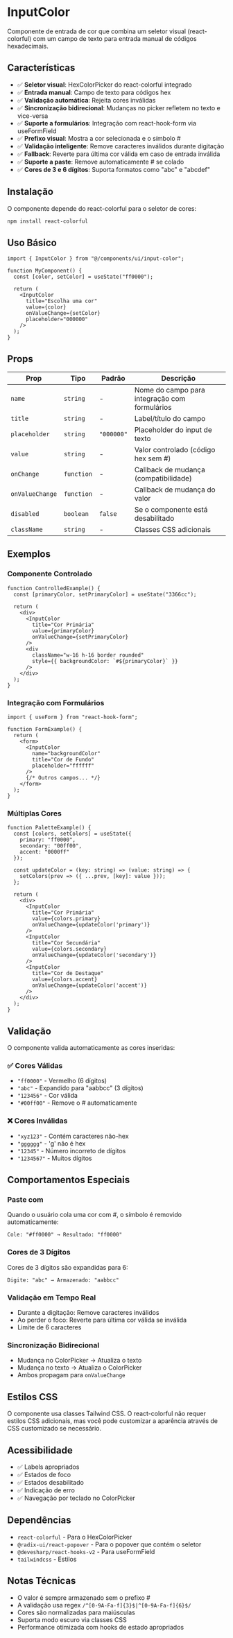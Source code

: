 # InputColor

Componente de entrada de cor que combina um seletor visual (react-colorful) com um campo de texto para entrada manual de códigos hexadecimais.

## Características

- ✅ **Seletor visual**: HexColorPicker do react-colorful integrado
- ✅ **Entrada manual**: Campo de texto para códigos hex
- ✅ **Validação automática**: Rejeita cores inválidas
- ✅ **Sincronização bidirecional**: Mudanças no picker refletem no texto e vice-versa
- ✅ **Suporte a formulários**: Integração com react-hook-form via useFormField
- ✅ **Prefixo visual**: Mostra a cor selecionada e o símbolo #
- ✅ **Validação inteligente**: Remove caracteres inválidos durante digitação
- ✅ **Fallback**: Reverte para última cor válida em caso de entrada inválida
- ✅ **Suporte a paste**: Remove automaticamente # se colado
- ✅ **Cores de 3 e 6 dígitos**: Suporta formatos como "abc" e "abcdef"

## Instalação

O componente depende do react-colorful para o seletor de cores:

```bash
npm install react-colorful
```

## Uso Básico

```tsx
import { InputColor } from "@/components/ui/input-color";

function MyComponent() {
  const [color, setColor] = useState("ff0000");
  
  return (
    <InputColor
      title="Escolha uma cor"
      value={color}
      onValueChange={setColor}
      placeholder="000000"
    />
  );
}
```

## Props

| Prop | Tipo | Padrão | Descrição |
|------|------|--------|-----------|
| `name` | `string` | - | Nome do campo para integração com formulários |
| `title` | `string` | - | Label/título do campo |
| `placeholder` | `string` | `"000000"` | Placeholder do input de texto |
| `value` | `string` | - | Valor controlado (código hex sem #) |
| `onChange` | `function` | - | Callback de mudança (compatibilidade) |
| `onValueChange` | `function` | - | Callback de mudança do valor |
| `disabled` | `boolean` | `false` | Se o componente está desabilitado |
| `className` | `string` | - | Classes CSS adicionais |

## Exemplos

### Componente Controlado

```tsx
function ControlledExample() {
  const [primaryColor, setPrimaryColor] = useState("3366cc");
  
  return (
    <div>
      <InputColor
        title="Cor Primária"
        value={primaryColor}
        onValueChange={setPrimaryColor}
      />
      <div 
        className="w-16 h-16 border rounded"
        style={{ backgroundColor: `#${primaryColor}` }}
      />
    </div>
  );
}
```

### Integração com Formulários

```tsx
import { useForm } from "react-hook-form";

function FormExample() {
  return (
    <form>
      <InputColor
        name="backgroundColor"
        title="Cor de Fundo"
        placeholder="ffffff"
      />
      {/* Outros campos... */}
    </form>
  );
}
```

### Múltiplas Cores

```tsx
function PaletteExample() {
  const [colors, setColors] = useState({
    primary: "ff0000",
    secondary: "00ff00",
    accent: "0000ff"
  });

  const updateColor = (key: string) => (value: string) => {
    setColors(prev => ({ ...prev, [key]: value }));
  };

  return (
    <div>
      <InputColor
        title="Cor Primária"
        value={colors.primary}
        onValueChange={updateColor('primary')}
      />
      <InputColor
        title="Cor Secundária"
        value={colors.secondary}
        onValueChange={updateColor('secondary')}
      />
      <InputColor
        title="Cor de Destaque"
        value={colors.accent}
        onValueChange={updateColor('accent')}
      />
    </div>
  );
}
```

## Validação

O componente valida automaticamente as cores inseridas:

### ✅ Cores Válidas
- `"ff0000"` - Vermelho (6 dígitos)
- `"abc"` - Expandido para "aabbcc" (3 dígitos)
- `"123456"` - Cor válida
- `"#00ff00"` - Remove o # automaticamente

### ❌ Cores Inválidas
- `"xyz123"` - Contém caracteres não-hex
- `"gggggg"` - 'g' não é hex
- `"12345"` - Número incorreto de dígitos
- `"1234567"` - Muitos dígitos

## Comportamentos Especiais

### Paste com #
Quando o usuário cola uma cor com #, o símbolo é removido automaticamente:
```
Cole: "#ff0000" → Resultado: "ff0000"
```

### Cores de 3 Dígitos
Cores de 3 dígitos são expandidas para 6:
```
Digite: "abc" → Armazenado: "aabbcc"
```

### Validação em Tempo Real
- Durante a digitação: Remove caracteres inválidos
- Ao perder o foco: Reverte para última cor válida se inválida
- Limite de 6 caracteres

### Sincronização Bidirecional
- Mudança no ColorPicker → Atualiza o texto
- Mudança no texto → Atualiza o ColorPicker
- Ambos propagam para `onValueChange`

## Estilos CSS

O componente usa classes Tailwind CSS. O react-colorful não requer estilos CSS adicionais, mas você pode customizar a aparência através de CSS customizado se necessário.

## Acessibilidade

- ✅ Labels apropriados
- ✅ Estados de foco
- ✅ Estados desabilitado
- ✅ Indicação de erro
- ✅ Navegação por teclado no ColorPicker

## Dependências

- `react-colorful` - Para o HexColorPicker
- `@radix-ui/react-popover` - Para o popover que contém o seletor
- `@devesharp/react-hooks-v2` - Para useFormField
- `tailwindcss` - Estilos

## Notas Técnicas

- O valor é sempre armazenado sem o prefixo #
- A validação usa regex `/^[0-9A-Fa-f]{3}$|^[0-9A-Fa-f]{6}$/`
- Cores são normalizadas para maiúsculas
- Suporta modo escuro via classes CSS
- Performance otimizada com hooks de estado apropriados 
